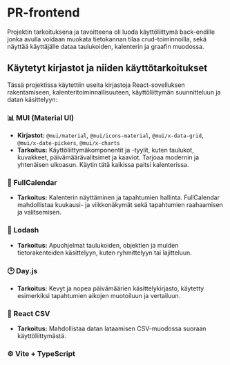 # PR-frontend
Projektin tarkoituksena ja tavoitteena oli luoda käyttöliittymä back-endille jonka avulla voidaan muokata tietokannan tilaa crud-toiminnoilla, sekä näyttää käyttäjälle dataa taulukoiden, kalenterin ja graafin muodossa.

## Käytetyt kirjastot ja niiden käyttötarkoitukset
Tässä projektissa käytettiin useita kirjastoja React-sovelluksen rakentamiseen, kalenteritoiminnallisuuteen, käyttöliittymän suunnitteluun ja datan käsittelyyn:

### 📊 MUI (Material UI)
- **Kirjastot:** `@mui/material`, `@mui/icons-material`, `@mui/x-data-grid`, `@mui/x-date-pickers`, `@mui/x-charts`
- **Tarkoitus:** Käyttöliittymäkomponentit ja -tyylit, kuten taulukot, kuvakkeet, päivämäärävalitsimet ja kaaviot. Tarjoaa modernin ja yhtenäisen ulkoasun. Käytin tätä kaikissa paitsi kalenterissa.

### 📅 FullCalendar
- **Tarkoitus:** Kalenterin näyttäminen ja tapahtumien hallinta. FullCalendar mahdollistaa kuukausi- ja viikkonäkymät sekä tapahtumien raahaamisen ja valitsemisen.

### 🧩 Lodash
- **Tarkoitus:** Apuohjelmat taulukoiden, objektien ja muiden tietorakenteiden käsittelyyn, kuten ryhmittelyyn tai lajitteluun.

### 🕒 Day.js
- **Tarkoitus:** Kevyt ja nopea päivämäärien käsittelykirjasto, käytetty esimerkiksi tapahtumien aikojen muotoiluun ja vertailuun.

### 📄 React CSV
- **Tarkoitus:** Mahdollistaa datan lataamisen CSV-muodossa suoraan käyttöliittymästä.

### ⚙️ Vite + TypeScript

